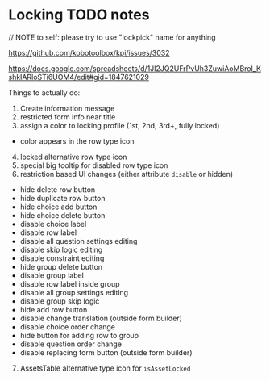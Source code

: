 # Locking TODO notes

// NOTE to self: please try to use "lockpick" name for anything

https://github.com/kobotoolbox/kpi/issues/3032

https://docs.google.com/spreadsheets/d/1JI2JQ2UFrPvUh3ZuwiAoMBrol_KshkIARloSTi6UOM4/edit#gid=1847621029

Things to actually do:
1. Create information message
2. restricted form info near title
3. assign a color to locking profile (1st, 2nd, 3rd+, fully locked)
  - color appears in the row type icon
4. locked alternative row type icon
5. special big tooltip for disabled row type icon
6. restriction based UI changes (either attribute `disable` or hidden)
  - hide delete row button
  - hide duplicate row button
  - hide choice add button
  - hide choice delete button
  - disable choice label
  - disable row label
  - disable all question settings editing
  - disable skip logic editing
  - disable constraint editing
  - hide group delete button
  - disable group label
  - disable row label inside group
  - disable all group settings editing
  - disable group skip logic
  - hide add row button
  - disable change translation (outside form builder)
  - disable choice order change
  - hide button for adding row to group
  - disable question order change
  - disable replacing form button (outside form builder)
7. AssetsTable alternative type icon for `isAssetLocked`